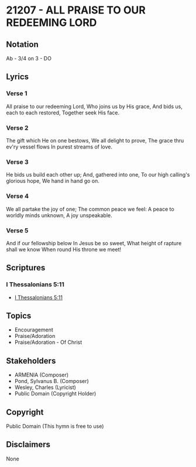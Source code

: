 # 21207 - ALL PRAISE TO OUR REDEEMING LORD

## Notation

Ab - 3/4 on 3 - DO

## Lyrics

### Verse 1

All praise to our redeeming Lord, Who joins us by His grace, And bids us, each to each restored, Together seek His face.

### Verse 2

The gift which He on one bestows, We all delight to prove, The grace thru ev'ry vessel flows In purest streams of love.

### Verse 3

He bids us build each other up; And, gathered into one, To our high calling's glorious hope, We hand in hand go on.

### Verse 4

We all partake the joy of one; The common peace we feel: A peace to worldly minds unknown, A joy unspeakable.

### Verse 5

And if our fellowship below In Jesus be so sweet, What height of rapture shall we know When round His throne we meet!


## Scriptures

### I Thessalonians 5:11

- [I Thessalonians 5:11](https://www.biblegateway.com/passage/?search=I%20Thessalonians%205%3A11)


## Topics

- Encouragement
- Praise/Adoration
- Praise/Adoration - Of Christ

## Stakeholders

- ARMENIA (Composer)
- Pond, Sylvanus B. (Composer)
- Wesley, Charles (Lyricist)
- Public Domain (Copyright Holder)

## Copyright

Public Domain
(This hymn is free to use)

## Disclaimers

None


